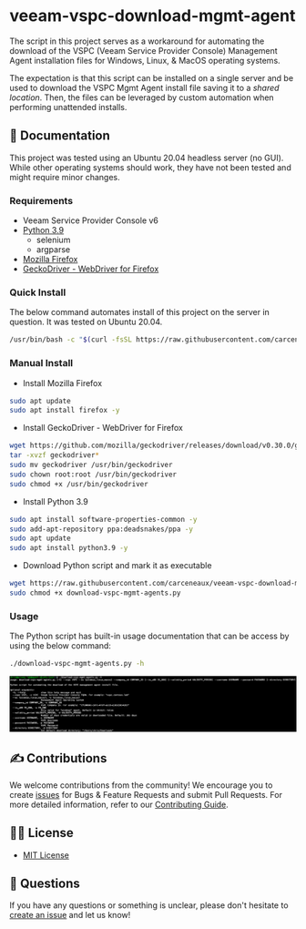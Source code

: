 # veeam-vspc-download-mgmt-agent

The script in this project serves as a workaround for automating the download of the VSPC (Veeam Service Provider Console) Management Agent installation files for Windows, Linux, & MacOS operating systems.

The expectation is that this script can be installed on a single server and be used to download the VSPC Mgmt Agent install file saving it to a _shared location_. Then, the files can be leveraged by custom automation when performing unattended installs.

## 📗 Documentation

This project was tested using an Ubuntu 20.04 headless server (no GUI). While other operating systems should work, they have not been tested and might require minor changes.

### Requirements

* Veeam Service Provider Console v6
* [Python 3.9](https://www.python.org)
  * selenium
  * argparse
* [Mozilla Firefox](https://www.mozilla.org/en-US/firefox/new/)
* [GeckoDriver - WebDriver for Firefox](https://github.com/mozilla/geckodriver)

### Quick Install

The below command automates install of this project on the server in question. It was tested on Ubuntu 20.04.

```bash
/usr/bin/bash -c "$(curl -fsSL https://raw.githubusercontent.com/carceneaux/veeam-vspc-download-mgmt-agent/master/install.sh)"
```

### Manual Install

* Install Mozilla Firefox

```bash
sudo apt update
sudo apt install firefox -y
```

* Install GeckoDriver - WebDriver for Firefox

```bash
wget https://github.com/mozilla/geckodriver/releases/download/v0.30.0/geckodriver-v0.30.0-linux64.tar.gz
tar -xvzf geckodriver*
sudo mv geckodriver /usr/bin/geckodriver 
sudo chown root:root /usr/bin/geckodriver
sudo chmod +x /usr/bin/geckodriver
```

* Install Python 3.9

```bash
sudo apt install software-properties-common -y
sudo add-apt-repository ppa:deadsnakes/ppa -y
sudo apt update
sudo apt install python3.9 -y
```

* Download Python script and mark it as executable

```bash
wget https://raw.githubusercontent.com/carceneaux/veeam-vspc-download-mgmt-agent/master/download-vspc-mgmt-agents.py
sudo chmod +x download-vspc-mgmt-agents.py
```

### Usage

The Python script has built-in usage documentation that can be access by using the below command:

```bash
./download-vspc-mgmt-agents.py -h
```

![Built-In Usage screenshot](builtin-usage.png)

## ✍ Contributions

We welcome contributions from the community! We encourage you to create [issues](https://github.com/carceneaux/veeam-vspc-download-mgmt-agent/issues/new/choose) for Bugs & Feature Requests and submit Pull Requests. For more detailed information, refer to our [Contributing Guide](CONTRIBUTING.md).

## 🤝🏾 License

* [MIT License](LICENSE)

## 🤔 Questions

If you have any questions or something is unclear, please don't hesitate to [create an issue](https://github.com/carceneaux/veeam-vspc-download-mgmt-agent/issues/new/choose) and let us know!
